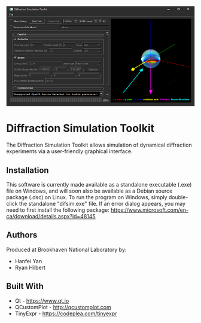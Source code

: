 ![](dst.png "v1.0 coming soon!")
# Diffraction Simulation Toolkit
The Diffraction Simulation Toolkit allows simulation of dynamical diffraction experiments via a user-friendly graphical interface.

## Installation
This software is currently made available as a standalone executable (.exe) file on Windows, and will soon also be available as a Debian source package (.dsc) on Linux. To run the program on Windows, simply double-click the standalone "difsim.exe" file. If an error dialog appears, you may need to first install the following package: https://www.microsoft.com/en-ca/download/details.aspx?id=48145

## Authors
Produced at Brookhaven National Laboratory by:
* Hanfei Yan
* Ryan Hilbert

## Built With
* Qt - https://www.qt.io
* QCustomPlot - http://qcustomplot.com
* TinyExpr - https://codeplea.com/tinyexpr
